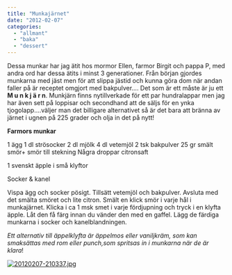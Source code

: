 ```yaml
---
title: "Munkajärnet"
date: "2012-02-07"
categories: 
  - "allmant"
  - "baka"
  - "dessert"
---
```


Dessa munkar har jag ätit hos mormor Ellen, farmor Birgit och pappa P, med andra ord har dessa ätits i minst 3 generationer. Från början gjordes munkarna med jäst men för att slippa jästid och kunna göra dom när andan faller på är receptet omgjort med bakpulver.... Det som är ett måste är ju ett **M u n k j ä r n**. Munkjärn finns nytillverkade för ett par hundralappar men jag har även sett på loppisar och secondhand att de säljs för en ynka tjogolapp....väljer man det billigare alternativet så är det bara att bränna av järnet i ugnen på 225 grader och olja in det på nytt!

**Farmors munkar**

1 ägg 1 dl strösocker 2 dl mjölk 4 dl vetemjöl 2 tsk bakpulver 25 gr smält smör+ smör till stekning Några droppar citronsaft

1 svenskt äpple i små klyftor

Socker & kanel

Vispa ägg och socker pösigt. Tillsätt vetemjöl och bakpulver. Avsluta med det smälta smöret och lite citron. Smält en klick smör i varje hål i munkajärnet. Klicka i ca 1 msk smet i varje fördjupning och tryck i en klyfta äpple. Låt den få färg innan du vänder den med en gaffel. Lägg de färdiga munkarna i socker och kanelblandningen.

_Ett alternativ till äppelklyfta är äppelmos eller vaniljkräm, som kan smaksättas med rom eller punch,som spritsas in i munkarna när de är klara_!

[![20120207-210337.jpg](/static/img/20120207-210337.jpg)](http://import.local/wp-content/uploads/2012/02/20120207-210337.jpg)
